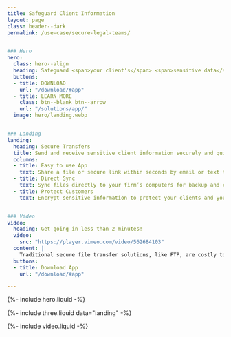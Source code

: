 ```yaml
---
title: Safeguard Client Information
layout: page
class: header--dark
permalink: /use-case/secure-legal-teams/


### Hero
hero:
  class: hero--align
  heading: Safeguard <span>your client's</span> <span>sensitive data</span>.
  buttons:
  - title: DOWNLOAD
    url: "/download/#app"
  - title: LEARN MORE
    class: btn--blank btn--arrow
    url: "/solutions/app/"
  image: hero/landing.webp


### Landing
landing:
  heading: Secure Transfers
  title: Send and receive sensitive client information securely and quickly.
  columns:
  - title: Easy to use App
    text: Share a file or secure link within seconds by email or text to clients – enhancing your services and processes – without the need for a FTP server. 
  - title: Direct Sync
    text: Sync files directly to your firm’s computers for backup and collaboration. 
  - title: Protect Customers
    text: Encrypt sensitive information to protect your clients and your company. 


### Video
video:
  heading: Get going in less than 2 minutes!
  video:
    src: "https://player.vimeo.com/video/562684103"
  content: |
    Traditional secure file transfer solutions, like FTP, are costly to setup and maintain. Modern cloud storage solutions don't have the level of security and privacy required.If you need to share sensitive files and data with your clients, Diode Drive may be the perfect solution.
  buttons:
  - title: Download App
    url: "/download/#app"

---
```


{%- include hero.liquid -%}

{%- include three.liquid data="landing" -%}

{%- include video.liquid -%}
